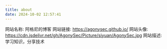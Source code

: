 ```yaml
---
title: about
date: 2024-10-02 12:57:41
---
```

网站名称: 阿格尼的博客
网站链接: https://agonysec.github.io/
网站头像: https://cdn.jsdelivr.net/gh/AgonySec/Picture/siyuan/AgonySec.jpg
网站描述: 学习知识，分享技术